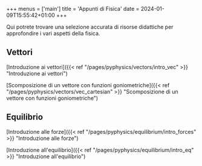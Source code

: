 +++
menus = ['main']
title = 'Appunti di Fisica'
date = 2024-01-09T15:55:42+01:00
+++

Qui potrete trovare una selezione accurata di risorse didattiche per approfondire i vari aspetti della fisica. 

<h2>Vettori</h2>

[Introduzione ai vettori]({{< ref "/pages/pyphysics/vectors/intro_vec" >}}  "Introduzione ai  vettori")

[Scomposizione di un vettore con funzioni goniometriche]({{< ref "/pages/pyphysics/vectors/vec_cartesian" >}}  "Scomposizione di un vettore con funzioni goniometriche")

<h2>Equilibrio</h2>

[Introduzione alle forze]({{< ref "/pages/pyphysics/equilibrium/intro_forces" >}}  "Introduzione alle forze")

[Introduzione all'equilibrio]({{< ref "/pages/pyphysics/equilibrium/intro_eq" >}}  "Introduzione all'equilibrio")